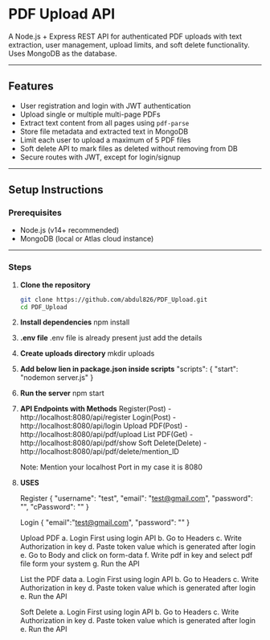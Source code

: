 # PDF Upload API

A Node.js + Express REST API for authenticated PDF uploads with text extraction, user management, upload limits, and soft delete functionality.  
Uses MongoDB as the database.

---

## Features

- User registration and login with JWT authentication  
- Upload single or multiple multi-page PDFs  
- Extract text content from all pages using `pdf-parse`  
- Store file metadata and extracted text in MongoDB  
- Limit each user to upload a maximum of 5 PDF files  
- Soft delete API to mark files as deleted without removing from DB  
- Secure routes with JWT, except for login/signup  

---

## Setup Instructions

### Prerequisites

- Node.js (v14+ recommended)  
- MongoDB (local or Atlas cloud instance)  

---

### Steps

1. **Clone the repository**

   ```bash
   git clone https://github.com/abdul826/PDF_Upload.git
   cd PDF_Upload

2. **Install dependencies**
   npm install

3. **.env file**
    .env file is already present just add the details

4. **Create uploads directory**
    mkdir uploads

5. **Add below lien in package.json inside scripts**
    "scripts": {
    "start": "nodemon server.js"
  }

6. **Run the server**
    npm start

7. **API Endpoints with Methods**
    Register(Post) -    http://localhost:8080/api/register
    Login(Post) -       http://localhost:8080/api/login
    Upload PDF(Post) -  http://localhost:8080/api/pdf/upload
    List PDF(Get) -     http://localhost:8080/api/pdf/show
    Soft Delete(Delete) - http://localhost:8080/api/pdf/delete/mention_ID 

    Note: Mention your localhost Port in my case it is 8080

8. **USES**

    Register
    {
        "username": "test",
        "email": "test@gmail.com",
        "password": "",
        "cPassword": ""
    }

    Login
    {
    "email":"test@gmail.com",
    "password": ""
    }

    Upload PDF
    a. Login First using login API
    b. Go to Headers
    c. Write Authorization in key
    d. Paste token value which is generated after login
    e. Go to Body and click on form-data
    f. Write pdf in key and select pdf file form your system
    g. Run the API

    List the PDF data
    a. Login First using login API
    b. Go to Headers
    c. Write Authorization in key
    d. Paste token value which is generated after login
    e. Run the API

    Soft Delete
    a. Login First using login API
    b. Go to Headers
    c. Write Authorization in key
    d. Paste token value which is generated after login
    e. Run the API
